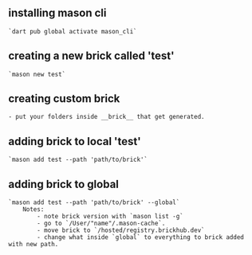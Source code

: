 ## installing mason cli
    `dart pub global activate mason_cli`
## creating a new brick called 'test'
    `mason new test`
## creating custom brick
    - put your folders inside __brick__ that get generated.
## adding brick to local 'test'
    `mason add test --path 'path/to/brick'`
## adding brick to global
    `mason add test --path 'path/to/brick' --global`
        Notes:
            - note brick version with `mason list -g`
            - go to `/User/"name"/.mason-cache`.
            - move brick to `/hosted/registry.brickhub.dev`
            - change what inside `global` to everything to brick added with new path.
